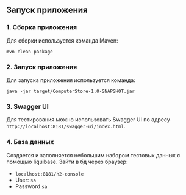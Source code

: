 ## Запуск приложения

### 1. Сборка приложения

Для сборки используется команда Maven:

```
mvn clean package
```

### 2. Запуск приложения

Для запуска приложения используется команда:

```
java -jar target/ComputerStore-1.0-SNAPSHOT.jar
```

### 3. Swagger UI

Для тестирования можно использовать Swagger UI по адресу `http://localhost:8181/swagger-ui/index.html`.

### 4. База данных

Создается и заполняется небольшим набором тестовых данных с помощью liquibase.
Зайти в бд через браузер:

* `localhost:8181/h2-console`
* User: `sa`
* Password `sa`

